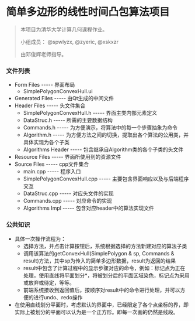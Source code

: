 # 简单多边形的线性时间凸包算法项目

> 本项目为清华大学计算几何课程作业。
>
> 小组成员： @spwlyzx, @zyeric, @xskxzr
>
> 由邓俊辉老师指导。

### 文件列表

- Form Files ----- 界面布局
  - SimplePolygonConvexHull.ui
- Generated Files ----- 由Qt生成的中间文件
- Header Files ----- 头文件集合
  - SimplePolygonConvexHull.h ----- 界面主类内部元素定义
  - DataStruc.h ----- 所需的主要数据结构
  - Commands.h ----- 为方便演示，将算法中的每一个步骤抽象为命令
  - Algorithm.h ----- 为方便方法之间的切换，提取出各个算法的公用类，并具体实现为各个子类
  - Algorithms Header ----- 包含继承自Algorithm类的各个子类的头文件
- Resource Files ----- 界面所使用到的资源文件
- Source Files ----- cpp文件集合
  - main.cpp ----- 程序入口
  - SimplePolygonConvexHull.cpp ----- 主要包含界面响应以及与后端程序交互
  - DataStruc.cpp ----- 对应头文件的实现
  - Commands.cpp ----- 对应命令的实现
  - Algorithms Impl ----- 包含对应header中的算法实现文件

### 公共知识

- 具体一次操作流程为：
  - 选择方法，并点击计算按钮后，系统根据选择的方法新建对应的算法子类
  - 调用该算法的getConvexHull(SimplePolygon & sp, Commands & result)方法，其中sp为传入的简单多边形数据，result为返回的结果
  - result中包含了计算过程中的显示步骤对应的命令，例如：标记点为正在处理，使用直线将平面划分*，将被划分后的平面区域染色，标记点为采用或放弃或待定，等等。
  - 前端系统接收到返回值后，按顺序对result中的命令进行处理，并可以方便的进行undo、redo操作
- 在使用直线划分平面时，考虑默认的界面中，已经限定了各个点坐标的界，即实际上被划分的平面可以认为是一个正方形。即每一次画的仍然是线段。